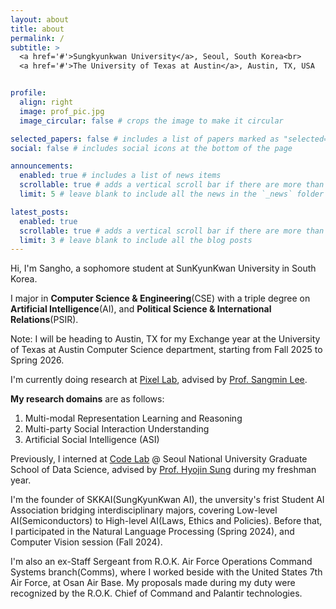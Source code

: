 ```yaml
---
layout: about
title: about
permalink: /
subtitle: >
  <a href='#'>Sungkyunkwan University</a>, Seoul, South Korea<br>
  <a href='#'>The University of Texas at Austin</a>, Austin, TX, USA


profile:
  align: right
  image: prof_pic.jpg
  image_circular: false # crops the image to make it circular

selected_papers: false # includes a list of papers marked as "selected={true}"
social: false # includes social icons at the bottom of the page

announcements:
  enabled: true # includes a list of news items
  scrollable: true # adds a vertical scroll bar if there are more than 3 news items
  limit: 5 # leave blank to include all the news in the `_news` folder

latest_posts:
  enabled: true
  scrollable: true # adds a vertical scroll bar if there are more than 3 new posts items
  limit: 3 # leave blank to include all the blog posts
---
```


Hi, I'm Sangho, a sophomore student at SunKyunKwan University in South Korea.

I major in **Computer Science & Engineering**(CSE) with a triple degree
on **Artificial Intelligence**(AI), and **Political Science & International Relations**(PSIR).

Note: I will be heading to Austin, TX for my Exchange year at the University of Texas at Austin Computer Science department, starting from Fall 2025 to Spring 2026.

I'm currently doing research at [Pixel Lab](https://sites.google.com/view/pixel-lab-ai/home?authuser=0), advised by [Prof. Sangmin Lee](https://sites.google.com/view/sangmin-lee/home).

**My research domains** are as follows:

1. Multi-modal Representation Learning and Reasoning
2. Multi-party Social Interaction Understanding
3. Artificial Social Intelligence (ASI)

Previously, I interned at [Code Lab](https://codelab.snu.ac.kr/) @ Seoul National University Graduate School of Data Science, advised by [Prof. Hyojin Sung](https://codelab.snu.ac.kr/people) during my freshman year.

I'm the founder of SKKAI(SungKyunKwan AI), the unversity's frist Student AI Association bridging interdisciplinary majors, covering Low-level AI(Semiconductors) to High-level AI(Laws, Ethics and Policies). Before that, I participated in the Natural Language Processing (Spring 2024), and Computer Vision session (Fall 2024).

I'm also an ex-Staff Sergeant from R.O.K. Air Force Operations Command Systems branch(Comms), where I worked beside with the United States 7th Air Force, at Osan Air Base. My proposals made during my duty were recognized by the R.O.K. Chief of Command and Palantir technologies.
